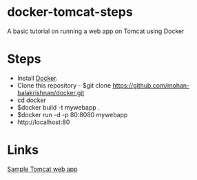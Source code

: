 # docker-tomcat-steps
A basic tutorial on running a web app on Tomcat using Docker

# Steps
* Install [Docker](https://docs.docker.com/install/).
* Clone this repository - $git clone https://github.com/mohan-balakrishnan/docker.git
* cd docker
* $docker build -t mywebapp .
* $docker run -d -p 80:8080 mywebapp
* http://localhost:80

# Links
[Sample Tomcat web app](https://tomcat.apache.org/tomcat-8.0-doc/appdev/sample/)
